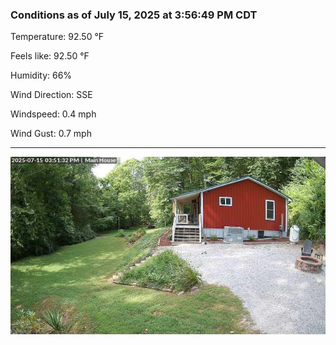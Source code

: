 ### Conditions as of July 15, 2025 at 3:56:49 PM CDT 

Temperature: 92.50 &deg;F

Feels like: 92.50 &deg;F

Humidity: 66%

Wind Direction: SSE

Windspeed: 0.4 mph

Wind Gust: 0.7 mph

---

<img src="./images/latest.jpeg"/>

